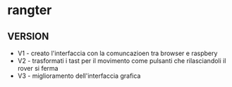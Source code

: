 # rangter

## VERSION
* V1 - creato l'interfaccia con la comuncazioen tra browser e raspbery 
* V2 - trasformati i tast per il movimento come pulsanti che rilasciandoli il rover si ferma
* V3 - miglioramento dell'interfaccia grafica 
